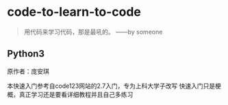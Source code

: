 # code-to-learn-to-code

> 用代码来学习代码，那是最吼的。
> ——by someone

## Python3

原作者：庞安琪

本快速入门参考自code123网站的2.7入门，专为上科大学子改写
快速入门只是梗概，真正学习还是要看详细教程并且自己多练习
